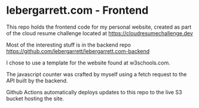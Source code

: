 # lebergarrett.com - Frontend

This repo holds the frontend code for my personal website, created as part of the cloud resume challenge located at <https://cloudresumechallenge.dev>

Most of the interesting stuff is in the backend repo <https://github.com/lebergarrett/lebergarrett.com-backend>

I chose to use a template for the website found at w3schools.com.

The javascript counter was crafted by myself using a fetch request to the API built by the backend.

Github Actions automatically deploys updates to this repo to the live S3 bucket hosting the site.
